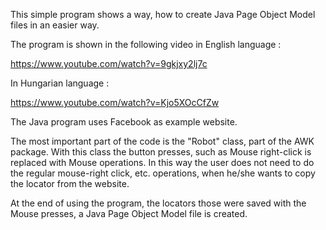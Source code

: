 This simple program shows a way, how to create Java Page Object Model files in an easier way.

The program is shown in the following video in English language :

https://www.youtube.com/watch?v=9gkjxy2lj7c

In Hungarian language : 

https://www.youtube.com/watch?v=Kjo5XOcCfZw

The Java program uses Facebook as example website.

The most important part of the code is the "Robot" class, part of the AWK package. With this class the button presses, such as Mouse right-click is replaced with Mouse operations. In this way the user does not need to do the regular mouse-right click, etc. operations, when he/she wants to copy the locator from the website. 

At the end of using the program, the locators those were saved with the Mouse presses, a Java Page Object Model file is created.